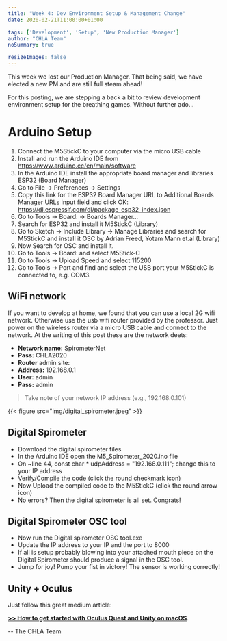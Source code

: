 ```yaml
---
title: "Week 4: Dev Environment Setup & Management Change"
date: 2020-02-21T11:00:00+01:00

tags: ['Development', 'Setup', 'New Production Manager']
author: "CHLA Team"
noSummary: true

resizeImages: false
---
```

This week we lost our Production Manager. That being said, we have elected a new PM and are still full steam ahead! 

For this posting, we are stepping a back a bit to review development environment setup for the breathing games. Without further ado...

# Arduino Setup

1. Connect the M5StickC to your computer via the micro USB cable
2. Install and run the Arduino IDE from https://www.arduino.cc/en/main/software
3. In the Arduino IDE install the appropriate board manager and libraries ESP32 (Board Manager)
4. Go to File -> Preferences -> Settings
5. Copy this link for the ESP32 Board Manager URL to Additional Boards Manager URLs input field and click OK: https://dl.espressif.com/dl/package_esp32_index.json
6. Go to Tools -> Board: -> Boards Manager…
7. Search for ESP32 and install it 
M5StickC (Library)
8. Go to Sketch -> Include Library -> Manage Libraries and search for M5StickC and install it
OSC by Adrian Freed, Yotam Mann et.al (Library)
9. Now Search for OSC and install it.
10. Go to Tools -> Board: and select M5Stick-C
11. Go to Tools -> Upload Speed and select 115200
12. Go to Tools -> Port and find and select the USB port your M5StickC is connected to, e.g. COM3.

## WiFi network

If you want to develop at home, we found that you can use a local 2G wifi network. Otherwise use the usb wifi router provided by the professor. Just power on the wireless router via a micro USB cable and connect to the network. At the writing of this post these are the network deets:

* **Network name:** SpirometerNet
* **Pass:** CHLA2020
* **Router** admin site:
* **Address:** 192.168.0.1
* **User:** admin
* **Pass:** admin
> Take note of your network IP address (e.g., 192.168.0.101)


{{< figure src="img/digital_spirometer.jpeg" >}}
## Digital Spirometer
* Download the digital spirometer files
* In the Arduino IDE open the M5_Spirometer_2020.ino file
* On ~line 44, const char * udpAddress = "192.168.0.111"; change this to your IP address
* Verify/Compile the code (click the round checkmark icon)
* Now Upload the compiled code to the M5StickC (click the round arrow icon)
* No errors? Then the digital spirometer is all set. Congrats!

## Digital Spirometer OSC tool
* Now run the Digital spirometer OSC tool.exe
* Update the IP address to your IP and the port to 8000
* If all is setup probably blowing into your attached mouth piece on the Digital Spirometer should produce a signal in the OSC tool.
* Jump for joy! Pump your fist in victory! The sensor is working correctly!

## Unity + Oculus
Just follow this great medium article:

[__>> How to get started with Oculus Quest and Unity on macOS__](https://medium.com/@sofaracing/how-to-develop-for-oculus-quest-on-macos-with-unity-5aa487b80d13).



-- The CHLA Team


